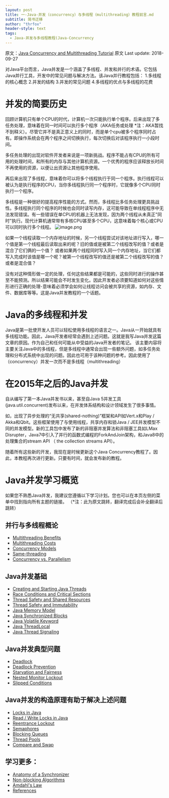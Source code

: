```yaml
---
layout: post
title: 一-Java-并发（concurrency）与多线程（multithreading）教程前言.md
subtitle: 简书迁移
author: "thrfox"
header-style: text
tags:
  - Java-并发与多线程教程(Java-Concurrency
---
```


原文：[Java Concurrency and Multithreading Tutorial](http://tutorials.jenkov.com/java-concurrency/index.html)
原文 Last update: 2018-09-27

对Java平台而言，Java并发是一个涵盖了多线程、并发和并行的术语。它包括Java并行工具，开发中的常见问题与解决方法。该Java并行教程包括：
1.多线程的核心概念
2.并发的结构
3.并发的常见问题
4.多线程的优点与多线程的花费
# 并发的简要历史
回顾计算机只有单个CPU的时代，计算机一次只能执行单个程序。后来出现了多任务处理，意味着在同一时间可以执行多个程序（AKA任务或处理 *注：AKA暂找不到释义）。尽管它并不是真正意义上的同时，而是单个cpu被多个程序同时占有。即操作系统会在两个程序之间切换执行，每次切换后对该程序执行一小段时间。

多任务处理的出现对软件开发者来说是一项新挑战。程序不能占有CPU的所有可用的处理时间，和所有的内存与其他计算机资源。一个优秀的程序应该释放长时间不再使用的资源，以便让出资源让其他程序使用。

再后来出现了多线程，意味着你可以将多个线程执行于同一个程序。执行线程可以被认为是执行程序的CPU，当你多线程执行同一个程序时，它就像多个CPU同时执行一个程序。

多线程是一种很好的提高程序性能的方式。然而，多线程比多任务处理更具挑战性。多线程执行同个程序的时候也会同时读写内存，这可能导致在单线程程序中无法发现错误。有一些错误在单CPU的机器上无法发现，因为两个线程从未真正"同时"执行。现代计算机通常带有多核CPU甚至多个CPU，这意味着每个核心或CPU可以同时执行多个线程。
![image.png](https://upload-images.jianshu.io/upload_images/8222680-97a7ceaa9dd30d15.png?imageMogr2/auto-orient/strip%7CimageView2/2/w/1240)

如果一个线程读取一个内存地址的时候，另一个线程尝试对该地址进行写入，哪一个值是第一个线程最后读取出来的呢？旧的值或是被第二个线程改写的值？或者是混合了它们俩的一个值？
或者如果两个线程同时写入同一个内存地址，当它们都写入完成时该值是哪一个呢？被第一个线程改写的值还是被第二个线程改写的值？或者是混合值？

没有对这种情形做一定的处理，任何这些结果都是可能的，这些同时进行的操作甚至不能预测。所以结果可能会不时发生变化。因此开发者必须要知道如何对这些情形进行正确的处理-意味着必须学会如何让线程访问会被共享的资源，如内存、文件、数据库等等。这是Java并发教程的一个话题。

# Java的多线程和并发
Java是第一批使开发人员可以轻松使用多线程的语言之一。Java从一开始就具有多线程功能。因此，Java开发者经常会遇到上述问题。这就是我写Java并发这篇文章的原因。作为自己和任何可能从中受益的Java开发者的笔记。
该主要内容将主要关注Java中的多线程，但是多线程中通常会出现一些额外问题，如多任务处理和分布式系统中出现的问题。因此也可用于该种问题的参考。因此使用了（concurrency）并发一次而不是多线程（multithreading）

# 在2015年之后的Java并发
自从编写了第一本Java并发书以来，甚至自Java 5并发工具(java.util.concurrent)发布以来，在并发体系结构和设计领域发生了很多事情。

如，出现了异步处理的“无共享(shared-nothing)”框架和API如Vert.x和Play / Akka和Qbit。这些框架使用了与使用线程，共享内存和锁Java / JEE并发模型不同的并发模型。新的工具包中发布了新的非阻塞并发算法和非阻塞工具如LMax Disrupter，Java7中引入了并行的函数式编程的ForkAndJoin架构，和Java8中的处理集合的stream API （ the collection streams API）。

随着所有这些新的开发，我现在是时候更新这个Java Concurrency教程了。因此，本教程再次进行更新。只要有时间，就会发布新的教程。

# Java并发学习概览
如果您不熟悉Java并发，我建议您遵循以下学习计划。您也可以在本页左侧的菜单中找到指向所有主题的链接。
（*注：此为原文跳转，翻译完成后会补全翻译后跳转）
## 并行与多线程概论
*   [Multithreading Benefits](http://tutorials.jenkov.com/java-concurrency/benefits.html)
*   [Multithreading Costs](http://tutorials.jenkov.com/java-concurrency/costs.html)
*   [Concurrency Models](http://tutorials.jenkov.com/java-concurrency/concurrency-models.html)
*   [Same-threading](http://tutorials.jenkov.com/java-concurrency/same-threading.html)
*   [Concurrency vs. Parallelism](http://tutorials.jenkov.com/java-concurrency/concurrency-vs-parallelism.html)
## Java并发基础
*   [Creating and Starting Java Threads](http://tutorials.jenkov.com/java-concurrency/creating-and-starting-threads.html)
*   [Race Conditions and Critical Sections](http://tutorials.jenkov.com/java-concurrency/race-conditions-and-critical-sections.html)
*   [Thread Safety and Shared Resources](http://tutorials.jenkov.com/java-concurrency/thread-safety.html)
*   [Thread Safety and Immutability](http://tutorials.jenkov.com/java-concurrency/thread-safety-and-immutability.html)
*   [Java Memory Model](http://tutorials.jenkov.com/java-concurrency/java-memory-model.html)
*   [Java Synchronized Blocks](http://tutorials.jenkov.com/java-concurrency/synchronized.html)
*   [Java Volatile Keyword](http://tutorials.jenkov.com/java-concurrency/volatile.html)
*   [Java ThreadLocal](http://tutorials.jenkov.com/java-concurrency/threadlocal.html)
*   [Java Thread Signaling](http://tutorials.jenkov.com/java-concurrency/thread-signaling.html)
## Java并发典型问题
*   [Deadlock](http://tutorials.jenkov.com/java-concurrency/deadlock.html)
*   [Deadlock Prevention](http://tutorials.jenkov.com/java-concurrency/deadlock-prevention.html)
*   [Starvation and Fairness](http://tutorials.jenkov.com/java-concurrency/starvation-and-fairness.html)
*   [Nested Monitor Lockout](http://tutorials.jenkov.com/java-concurrency/nested-monitor-lockout.html)
*   [Slipped Conditions](http://tutorials.jenkov.com/java-concurrency/slipped-conditions.html)
## Java并发的构造原理有助于解决上述问题
*   [Locks in Java](http://tutorials.jenkov.com/java-concurrency/locks.html)
*   [Read / Write Locks in Java](http://tutorials.jenkov.com/java-concurrency/read-write-locks.html)
*   [Reentrance Lockout](http://tutorials.jenkov.com/java-concurrency/reentrance-lockout.html)
*   [Semaphores](http://tutorials.jenkov.com/java-concurrency/semaphores.html)
*   [Blocking Queues](http://tutorials.jenkov.com/java-concurrency/blocking-queues.html)
*   [Thread Pools](http://tutorials.jenkov.com/java-concurrency/thread-pools.html)
*   [Compare and Swap](http://tutorials.jenkov.com/java-concurrency/compare-and-swap.html)
## 学习更多：
*   [Anatomy of a Synchronizer](http://tutorials.jenkov.com/java-concurrency/anatomy-of-a-synchronizer.html)
*   [Non-blocking Algorithms](http://tutorials.jenkov.com/java-concurrency/non-blocking-algorithms.html)
*   [Amdahl's Law](http://tutorials.jenkov.com/java-concurrency/amdahls-law.html)
*   [References](http://tutorials.jenkov.com/java-concurrency/references.html)

